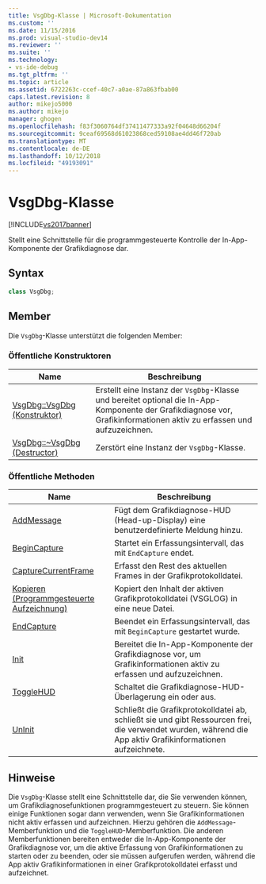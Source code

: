```yaml
---
title: VsgDbg-Klasse | Microsoft-Dokumentation
ms.custom: ''
ms.date: 11/15/2016
ms.prod: visual-studio-dev14
ms.reviewer: ''
ms.suite: ''
ms.technology:
- vs-ide-debug
ms.tgt_pltfrm: ''
ms.topic: article
ms.assetid: 6722263c-ccef-40c7-a0ae-87a863fbab00
caps.latest.revision: 8
author: mikejo5000
ms.author: mikejo
manager: ghogen
ms.openlocfilehash: f83f3060764df37411477333a92f04648d66204f
ms.sourcegitcommit: 9ceaf69568d61023868ced59108ae4dd46f720ab
ms.translationtype: MT
ms.contentlocale: de-DE
ms.lasthandoff: 10/12/2018
ms.locfileid: "49193091"
---
```

# <a name="vsgdbg-class"></a>VsgDbg-Klasse
[!INCLUDE[vs2017banner](../includes/vs2017banner.md)]

Stellt eine Schnittstelle für die programmgesteuerte Kontrolle der In-App-Komponente der Grafikdiagnose dar.  
  
## <a name="syntax"></a>Syntax  
  
```cpp  
class VsgDbg;  
```  
  
## <a name="members"></a>Member  
 Die `VsgDbg`-Klasse unterstützt die folgenden Member:  
  
### <a name="public-constructors"></a>Öffentliche Konstruktoren  
  
|Name|Beschreibung|  
|----------|-----------------|  
|[VsgDbg::VsgDbg (Konstruktor)](../debugger/vsgdbg-vsgdbg-constructor.md)|Erstellt eine Instanz der `VsgDbg`-Klasse und bereitet optional die In-App-Komponente der Grafikdiagnose vor, Grafikinformationen aktiv zu erfassen und aufzuzeichnen.|  
|[VsgDbg::~VsgDbg (Destructor)](../debugger/vsgdbg-tilde-vsgdbg-destructor.md)|Zerstört eine Instanz der `VsgDbg`-Klasse.|  
  
### <a name="public-methods"></a>Öffentliche Methoden  
  
|Name|Beschreibung|  
|----------|-----------------|  
|[AddMessage](../debugger/addmessage.md)|Fügt dem Grafikdiagnose-HUD (Head-up-Display) eine benutzerdefinierte Meldung hinzu.|  
|[BeginCapture](../debugger/begincapture.md)|Startet ein Erfassungsintervall, das mit `EndCapture` endet.|  
|[CaptureCurrentFrame](../debugger/capturecurrentframe.md)|Erfasst den Rest des aktuellen Frames in der Grafikprotokolldatei.|  
|[Kopieren (Programmgesteuerte Aufzeichnung)](../debugger/copy-programmatic-capture.md)|Kopiert den Inhalt der aktiven Grafikprotokolldatei (VSGLOG) in eine neue Datei.|  
|[EndCapture](../debugger/endcapture.md)|Beendet ein Erfassungsintervall, das mit `BeginCapture` gestartet wurde.|  
|[Init](../debugger/init.md)|Bereitet die In-App-Komponente der Grafikdiagnose vor, um Grafikinformationen aktiv zu erfassen und aufzuzeichnen.|  
|[ToggleHUD](../debugger/togglehud.md)|Schaltet die Grafikdiagnose-HUD-Überlagerung ein oder aus.|  
|[UnInit](../debugger/uninit.md)|Schließt die Grafikprotokolldatei ab, schließt sie und gibt Ressourcen frei, die verwendet wurden, während die App aktiv Grafikinformationen aufzeichnete.|  
  
## <a name="remarks"></a>Hinweise  
 Die `VsgDbg`-Klasse stellt eine Schnittstelle dar, die Sie verwenden können, um Grafikdiagnosefunktionen programmgesteuert zu steuern. Sie können einige Funktionen sogar dann verwenden, wenn Sie Grafikinformationen nicht aktiv erfassen und aufzeichnen. Hierzu gehören die `AddMessage`-Memberfunktion und die `ToggleHUD`-Memberfunktion. Die anderen Memberfunktionen bereiten entweder die In-App-Komponente der Grafikdiagnose vor, um die aktive Erfassung von Grafikinformationen zu starten oder zu beenden, oder sie müssen aufgerufen werden, während die App aktiv Grafikinformationen in einer Grafikprotokolldatei erfasst und aufzeichnet.



